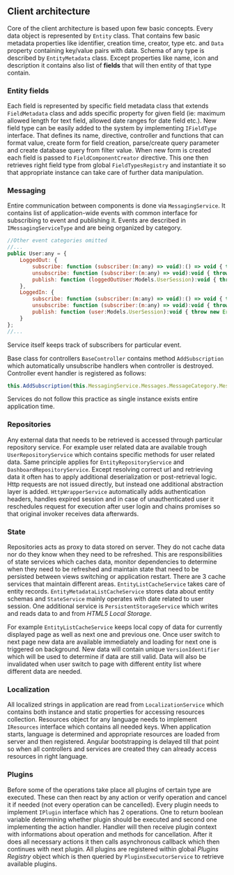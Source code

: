## Client architecture
Core of the client architecture is based upon few basic concepts. Every data object is represented by `Entity` class. That contains few basic metadata properties like identifier, creation time, creator, type etc. and `Data` property containing key/value pairs with data. Schema of any type is described by `EntityMetadata` class. Except properties like name, icon and description it contains also list of **fields** that will then entity of that type contain.

### Entity fields
Each field is represented by specific field metadata class that extends `FieldMetadata` class and adds specific property for given field (ie: maximum allowed length for text field, allowed date ranges for date field etc.). New field type can be easily added to the system by implementing `IFieldType` interface. That defines its name, directive, controller and functions that can format value, create form for field creation, parse/create query parameter and create database query from filter value. When new form is created each field is passed to `FieldComponentCreator` directive. This one then retrieves right field type from global `FieldTypesRegistry` and instantiate it so that appropriate instance can take care of further data manipulation.

### Messaging
Entire communication between components is done via `MessagingService`. It contains list of application-wide events with common interface for subscribing to event and publishing it. Events are described in `IMessagingServiceType` and are being organized by category.

```javascript
//Other event categories omitted
//...
public User:any = {
    LoggedOut: {
        subscribe: function (subscriber:(m:any) => void):() => void { throw new Error(); },
        unsubscribe: function (subscriber:(m:any) => void):void { throw new Error(); },
        publish: function (loggedOutUser:Models.UserSession):void { throw new Error(); }
    },
    LoggedIn: {
        subscribe: function (subscriber:(m:any) => void):() => void { throw new Error(); },
        unsubscribe: function (subscriber:(m:any) => void):void { throw new Error(); },
        publish: function (user:Models.UserSession):void { throw new Error(); }
    }
};
//...
```

Service itself keeps track of subscribers for particular event.

Base class for controllers `BaseController` contains method `AddSubscription` which automatically unsubscribe handlers when controller is destroyed. Controller event handler is registered as follows:

```javascript
this.AddSubscription(this.MessagingService.Messages.MessageCategory.Message.subscribe(this.HandlerFunction.bind(this)));
```

Services do not follow this practice as single instance exists entire application time.

### Repositories
Any external data that needs to be retrieved is accessed through particular repository service. For example user related data are available trough `UserRepositoryService` which contains specific methods for user related data. Same principle applies for `EntityRepositoryService` and `DashboardRepositoryService`. Except resolving correct url and retrieving data it often has to apply additional deserialization or post-retrieval logic. Http requests are not issued directly, but instead one additional abstraction layer is added. `HttpWrapperService` automatically adds authentication headers, handles expired session and in case of unauthenticated user it reschedules request for execution after user login and chains promises so that original invoker receives data afterwards.

### State
Repositories acts as proxy to data stored on server. They do not cache data nor do they know when they need to be refreshed. This are responsibilities of state services which caches data, monitor dependencies to determine when they need to be refreshed and maintain state that need to be persisted between views switching or application restart. There are 3 cache services that maintain different areas. `EntityListCacheService` takes care of entity records. `EntityMetadataListCacheService` stores data about entity schemas and `StateService` mainly operates with date related to user session. One additional service is `PersistentStorageService` which writes and reads data to and from *HTML5 Local Storage*.

For example `EntityListCacheService` keeps local copy of data for currently displayed page as well as next one and previous one. Once user switch to next page new data are available immediately and loading for next one is triggered on background. New data will contain unique `VersionIdentifier` which will be used to determine if data are still valid. Data will also be invalidated when user switch to page with different entity list where different data are needed.

### Localization
All localized strings in application are read from `LocalizationService` which contains both instance and static properties for accessing resources collection. Resources object for any language needs to implement `IResources` interface which contains all needed keys. When application starts, language is determined and appropriate resources are loaded from server and then registered. Angular bootstrapping is delayed till that point so when all controllers and services are created they can already access resources in right language.

### Plugins
Before some of the operations take place all plugins of certain type are executed. These can then react by any action or verify operation and cancel it if needed (not every operation can be cancelled). Every plugin needs to implement `IPlugin` interface which has 2 operations. One to return boolean variable determining whether plugin should be executed and second one implementing the action handler. Handler will then receive plugin context with informations about operation and methods for cancellation. After it does all necessary actions it then calls asynchronous callback which then continues with next plugin. All plugins are registered within global *Plugins Registry* object which is then queried by `PluginsExecutorService` to retrieve available plugins.
